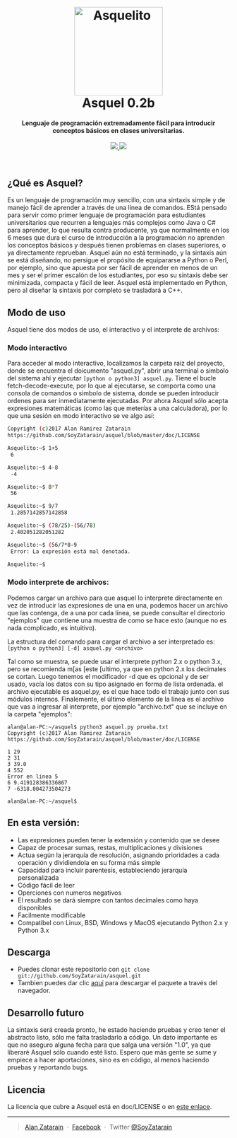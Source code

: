 
<h1 align="center">
  <br>
  <a href="https://asquelito.tumblr.com/"><img src="https://raw.githubusercontent.com/SoyZatarain/asquel/master/icono.png" alt="Asquelito" width="200"></a>
  <br>
  Asquel 0.2b
  <br>
</h1>

<h4 align="center">Lenguaje de programación extremadamente fácil para introducir conceptos básicos en clases universitarias.</h4>

<p align="center">
  <a href="https://asquelito.tumblr.com/">
    <img src="https://img.shields.io/badge/Estado-Estable-green.svg">
  </a>
  <a href="https://asquelito.tumblr.com/"><img src="https://img.shields.io/badge/Versi%C3%B3n-0.2b-green.svg"></a>
</p>
<br>

## ¿Qué es Asquel?
Es un lenguaje de programación muy sencillo, con una sintaxis simple y de manejo fácil de aprender a través de una línea de comandos. EStá pensado para servir como primer lenguaje de programación para estudiantes universitarios que recurren a lenguajes más complejos como Java o C# para aprender, lo que resulta contra producente, ya que normalmente en los 6 meses que dura el curso de introducción a la programación no aprenden los conceptos básicos y después tienen problemas en clases superiores, o ya directamente reprueban.
Asquel aún no está terminado, y la sintaxis aún se está diseñando, no persigue el propósito de equipararse a Python o Perl, por ejemplo, sino que apuesta por ser fácil de aprender en menos de un mes y ser el primer escalón de los estudiantes, por eso su sintaxis debe ser minimizada, compacta y fácil de leer.
Asquel está implementado en Python, pero al diseñar la sintaxis por completo se trasladará a C++.

## Modo de uso

Asquel tiene dos modos de uso, el interactivo y el interprete de archivos:

### Modo interactivo
Para acceder al modo interactivo, localizamos la carpeta raíz del proyecto, donde se encuentra el doicumento "asquel.py", abrir una terminal o simbolo del sistema ahí y ejecutar `[python o python3] asquel.py`.
Tiene el bucle fetch-decode-execute, por lo que al ejecutarse, se comporta como una consola de comandos o simbolo de sistema, donde se pueden introducir ordenes para ser inmediatamente ejecutadas. Por ahora Asquel sólo acepta expresiones matemáticas (como las que meterías a una calculadora), por lo que una sesión en modo interactivo se ve algo así:
```bash
Copyright (c)2017 Alan Ramirez Zatarain
https://github.com/SoyZatarain/asquel/blob/master/doc/LICENSE

Asquelito:~$ 1+5
 6 

Asquelito:~$ 4-8
 -4 

Asquelito:~$ 8*7
 56 

Asquelito:~$ 9/7
 1.2857142857142858 

Asquelito:~$ (78/25)-(56/78)
 2.402051282051282 

Asquelito:~$ (56/7*8-9
 Error: La expresión está mal denotada.

Asquelito:~$

```

### Modo interprete de archivos:
Podemos cargar un archivo para que asquel lo interprete directamente en vez de introducir las expresiones de una en una, podemos hacer un archivo que las contenga, de a una por cada línea, se puede consultar el directorio "ejemplos" que contiene una muestra de como se hace esto (aunque no es nada complicado, es intuitivo).

La estructura del comando para cargar el archivo a ser interpretado es:
`[python o python3] [-d] asquel.py <archivo>`

Tal como se muestra, se puede usar el interprete python 2.x o python 3.x, pero se recomienda m[as [este [ultimo, ya que en python 2.x los decimales se cortan. Luego tenemos el modificador -d que es opcional y de ser usado, vacía los datos con su tipo asignado en forma de lista ordenada. el archivo ejecutable es asquel.py, es el que hace todo el trabajo junto con sus módulos internos. Finalemente, el último elemento de la línea es el archivo que vas a ingresar al interprete, por ejemplo "archivo.txt" que se incluye en la carpeta "ejemplos":
```
alan@alan-PC:~/asquel$ python3 asquel.py prueba.txt
Copyright (c)2017 Alan Ramirez Zatarain
https://github.com/SoyZatarain/asquel/blob/master/doc/LICENSE

1 29
2 31
3 39.0
4 552
Error en linea 5
6 9.419128386336867
7 -6318.004273504273

alan@alan-PC:~/asquel$
```

## En esta versión:

* Las expresiones pueden tener la extensión y contenido que se desee
* Capaz de procesar sumas, restas, multiplicaciones y divisiones
* Actua según la jerarquía de resolución, asignando prioridades a cada operación y dividiendola en su forma más simple
* Capacidad para incluir parentesis, estableciendo jerarquía personalizada
* Código fácil de leer
* Operciones con numeros negativos
* El resultado se dará siempre con tantos decimales como haya disponibles
* Facilmente modificable
* Compatibel con Linux, BSD, Windows y MacOS ejecutando Python 2.x y Python 3.x


## Descarga

- Puedes clonar este repositorio con `git clone git://github.com/SoyZatarain/asquel.git`
- Tambien puedes dar clic [aquí](https://github.com/SoyZatarain/asquel/archive/master.zip) para descargar el paquete a través del navegador.

## Desarrollo futuro

La sintaxis será creada pronto, he estado haciendo pruebas y creo tener el abstracto listo, sólo me falta trasladarlo a código. Un dato importante es que no aseguro alguna fecha para que salga una versión "1.0", ya que liberaré Asquel sólo cuando esté listo. Espero que más gente se sume y empiece a hacer aportaciones, sino es en código, al menos haciendo pruebas y reportando bugs.

## Licencia

La licencia que cubre a Asquel está en doc/LICENSE o en [este enlace](https://raw.githubusercontent.com/SoyZatarain/asquel/master/doc/LICENSE).

---

> [Alan Zatarain](https://soyzatarain.github.io/) &nbsp;&middot;&nbsp;
> [Facebook](https://www.facebook.com/SoyZatarain/) &nbsp;&middot;&nbsp;
> Twitter [@SoyZatarain](https://twitter.com/SoyZatarain)
